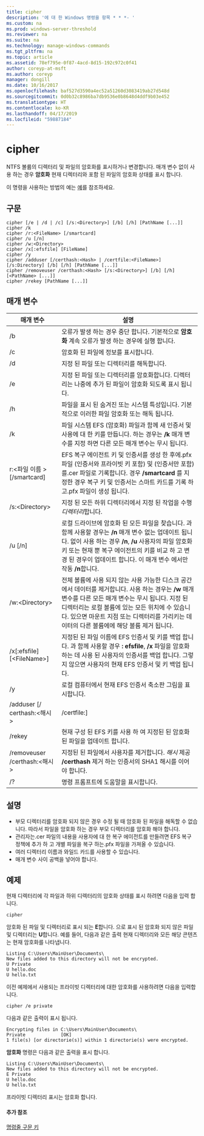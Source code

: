 ```yaml
---
title: cipher
description: '에 대 한 Windows 명령을 항목 * * *- '
ms.custom: na
ms.prod: windows-server-threshold
ms.reviewer: na
ms.suite: na
ms.technology: manage-windows-commands
ms.tgt_pltfrm: na
ms.topic: article
ms.assetid: 78ef795e-0f87-4acd-8d15-192c972c0f41
author: coreyp-at-msft
ms.author: coreyp
manager: dongill
ms.date: 10/16/2017
ms.openlocfilehash: baf527d3590a4ec52a51260d3083419ab27d548d
ms.sourcegitcommit: 0d0b32c8986ba7db9536e0b8648d4ddf9b03e452
ms.translationtype: HT
ms.contentlocale: ko-KR
ms.lasthandoff: 04/17/2019
ms.locfileid: "59887184"
---
```

# <a name="cipher"></a>cipher



NTFS 볼륨의 디렉터리 및 파일의 암호화를 표시하거나 변경합니다. 매개 변수 없이 사용 하는 경우 **암호화** 현재 디렉터리와 포함 된 파일의 암호화 상태를 표시 합니다.

이 명령을 사용하는 방법의 예는 [예](#BKMK_examples)를 참조하세요.

## <a name="syntax"></a>구문

```
cipher [/e | /d | /c] [/s:<Directory>] [/b] [/h] [PathName [...]]
cipher /k
cipher /r:<FileName> [/smartcard]
cipher /u [/n]
cipher /w:<Directory>
cipher /x[:efsfile] [FileName]
cipher /y
cipher /adduser [/certhash:<Hash> | /certfile:<FileName>] [/s:Directory] [/b] [/h] [PathName [...]]
cipher /removeuser /certhash:<Hash> [/s:<Directory>] [/b] [/h] [<PathName> [...]]
cipher /rekey [PathName [...]]
```

## <a name="parameters"></a>매개 변수

|매개 변수|설명|
|----------|-----------|
|/b|오류가 발생 하는 경우 중단 합니다. 기본적으로 **암호화** 계속 오류가 발생 하는 경우에 실행 합니다.|
|/c|암호화 된 파일에 정보를 표시합니다.|
|/d|지정 된 파일 또는 디렉터리를 해독합니다.|
|/e|지정 된 파일 또는 디렉터리를 암호화합니다. 디렉터리는 나중에 추가 된 파일이 암호화 되도록 표시 됩니다.|
|/h|파일을 표시 된 숨겨진 또는 시스템 특성입니다. 기본적으로 이러한 파일 암호화 또는 해독 됩니다.|
|/k|파일 시스템 EFS (암호화) 파일과 함께 새 인증서 및 사용에 대 한 키를 만듭니다. 하는 경우는 **/k** 매개 변수를 지정 하면 다른 모든 매개 변수는 무시 됩니다.|
|r:\<파일 이름 > [/smartcard]|EFS 복구 에이전트 키 및 인증서를 생성 한 후에.pfx 파일 (인증서와 프라이빗 키 포함) 및 (인증서만 포함)를.cer 파일로 기록합니다. 경우 **/smartcard** 를 지정한 경우 복구 키 및 인증서는 스마트 카드를 기록 하 고.pfx 파일이 생성 됩니다.|
|/s:\<Directory>|지정 된 모든 하위 디렉터리에서 지정 된 작업을 수행 *디렉터리*합니다.|
|/u [/n]|로컬 드라이브에 암호화 된 모든 파일을 찾습니다. 과 함께 사용할 경우는 **/n** 매개 변수 없는 업데이트 됩니다. 없이 사용 하는 경우 **/n**, **/u** 사용자의 파일 암호화 키 또는 현재 뿐 복구 에이전트의 키를 비교 하 고 변경 된 경우이 업데이트 합니다. 이 매개 변수 에서만 작동 **/n**합니다.|
|/w:\<Directory>|전체 볼륨에 사용 되지 않는 사용 가능한 디스크 공간에서 데이터를 제거합니다. 사용 하는 경우는 **/w** 매개 변수를 다른 모든 매개 변수는 무시 됩니다. 지정 된 디렉터리는 로컬 볼륨에 있는 모든 위치에 수 있습니다. 있으면 마운트 지점 또는 디렉터리를 가리키는 데이터의 다른 볼륨에에 해당 볼륨 제거 됩니다.|
|/x[:efsfile] [\<FileName>]|지정된 된 파일 이름에 EFS 인증서 및 키를 백업 합니다. 과 함께 사용할 경우 **: efsfile**, **/x** 파일을 암호화 하는 데 사용 된 사용자의 인증서를 백업 합니다. 그렇지 않으면 사용자의 현재 EFS 인증서 및 키 백업 됩니다.|
|/y|로컬 컴퓨터에서 현재 EFS 인증서 축소판 그림을 표시합니다.|
|/adduser [/ certhash:\<해시 > | /certfile:<FileName>]|지정된 된 암호화 된 파일에 사용자를 추가합니다. 과 함께 사용할 경우 **/certhash**, **암호화** SHA1 해시를 지정 된 인증서를 검색 합니다. 과 함께 사용할 경우 **/certfile**, **암호화** 지정 된 파일 이름에서 인증서를 추출 합니다.|
|/rekey|현재 구성 된 EFS 키를 사용 하 여 지정된 된 암호화 된 파일을 업데이트 합니다.|
|/removeuser /certhash:\<해시 >|지정된 된 파일에서 사용자를 제거합니다. *해시* 제공 **/certhash** 제거 하는 인증서의 SHA1 해시를 이어야 합니다.|
|/?|명령 프롬프트에 도움말을 표시합니다.|

## <a name="remarks"></a>설명

-   부모 디렉터리를 암호화 되지 않은 경우 수정 될 때 암호화 된 파일을 해독할 수 없습니다. 따라서 파일을 암호화 하는 경우 부모 디렉터리를 암호화 해야 합니다.
-   관리자는.cer 파일의 내용을 사용자에 대 한 복구 에이전트를 만들려면 EFS 복구 정책에 추가 하 고 개별 파일을 복구 하는.pfx 파일을 가져올 수 있습니다.
-   여러 디렉터리 이름과 와일드 카드를 사용할 수 있습니다.
-   매개 변수 사이 공백을 넣어야 합니다.

## <a name="BKMK_examples"></a>예제

현재 디렉터리에 각 파일과 하위 디렉터리의 암호화 상태를 표시 하려면 다음을 입력 합니다.
```
cipher
```
암호화 된 파일 및 디렉터리로 표시 되는 **E**합니다. 으로 표시 된 암호화 되지 않은 파일 및 디렉터리는 **U**합니다. 예를 들어, 다음과 같은 출력 현재 디렉터리와 모든 해당 콘텐츠는 현재 암호화를 나타냅니다.
```
Listing C:\Users\MainUser\Documents\
New files added to this directory will not be encrypted.
U Private
U hello.doc
U hello.txt
```
이전 예제에서 사용되는 프라이빗 디렉터리에 대한 암호화를 사용하려면 다음을 입력합니다.
```
cipher /e private
```
다음과 같은 출력이 표시 됩니다.
```
Encrypting files in C:\Users\MainUser\Documents\
Private             [OK]
1 file(s) [or directorie(s)] within 1 directorie(s) were encrypted.
```
**암호화** 명령은 다음과 같은 출력을 표시 합니다.
```
Listing C:\Users\MainUser\Documents\
New files added to this directory will not be encrypted.
E Private
U hello.doc
U hello.txt
```
프라이빗 디렉터리 표시는 암호화 합니다.

#### <a name="additional-references"></a>추가 참조

[명령줄 구문 키](command-line-syntax-key.md)